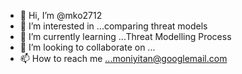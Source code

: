 - 👋 Hi, I’m @mko2712
- 👀 I’m interested in ...comparing threat models
- 🌱 I’m currently learning ...Threat Modelling Process 
- 💞️ I’m looking to collaborate on ...
- 📫 How to reach me ...moniyitan@googlemail.com

<!---
mko2712/mko2712 is a ✨ special ✨ repository because its `README.md` (this file) appears on your GitHub profile.
You can click the Preview link to take a look at your changes.
--->

